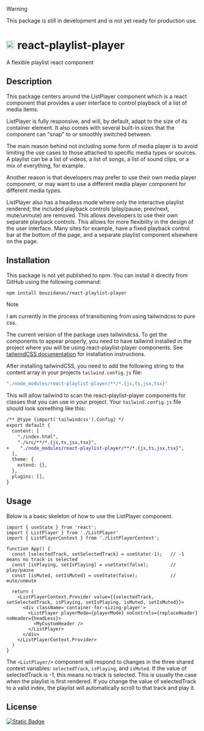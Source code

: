 >[!WARNING]
>This package is still in development and is not yet ready for production use.

# <img src='https://raw.githubusercontent.com/bouzidanas/react-playlist-player/master/public/logo.svg' width='22'> react-playlist-player

A flexible playlist react component

## Description
This package centers around the ListPlayer component which is a react component that provides a user interface to control playback of a list of media items. 

ListPlayer is fully responsive, and will, by default, adapt to the size of its container element. It also comes with several built-in sizes that the component can "snap" to or smoothly switched between. 

The main reason behind not including some form of media player is to avoid limiting the use cases to those attached to specific media types or sources. A playlist can be a list of videos, a list of songs, a list of sound clips, or a mix of everything, for example. 

Another reason is that developers may prefer to use their own media player component, or may want to use a different media player component for different media types.

ListPlayer also has a headless mode where only the interactive playlist rendered; the included playback controls (play/pause, prev/next, mute/unmute) are removed. This allows developers to use their own separate playback controls. This allows for more flexibility in the design of the user interface. Many sites for example, have a fixed playback control bar at the bottom of the page, and a separate playlist component elsewhere on the page.

## Installation

This package is not yet published to npm. You can install it directly from GitHub using the following command:

```bash
npm install bouzidanas/react-playlist-player
```
>[!NOTE]
>I am currently in the process of transitioning from using tailwindcss to pure css. 

The current version of the package uses tailwindcss. To get the components to appear properly, you need to have tailwind installed in the project where you will be using react-playlist-player components. See [tailwindCSS documentation](https://tailwindcss.com/docs/installation) for installation instructions. 

After installing tailwindCSS, you need to add the following string to the content array in your projects `tailwind.config.js` file:
```js
"./node_modules/react-playlist-player/**/*.{js,ts,jsx,tsx}"
```
This will allow tailwind to scan the react-playlist-player components for classes that you can use in your project. Your `tailwind.config.js` file should look something like this:

```diff
/** @type {import('tailwindcss').Config} */
export default {
  content: [
    "./index.html",
    "./src/**/*.{js,ts,jsx,tsx}",
+    "./node_modules/react-playlist-player/**/*.{js,ts,jsx,tsx}",
  ],
  theme: {
    extend: {},
  },
  plugins: [],
}
```

## Usage

Below is a basic skeleton of how to use the ListPlayer component. 

```tsx
import { useState } from 'react';
import { ListPlayer } from './ListPlayer'
import { ListPlayerContext } from './ListPlayerContext';

function App() {
  const [selectedTrack, setSelectedTrack] = useState(-1);   // -1 means no track is selected
  const [isPlaying, setIsPlaying] = useState(false);        // play/pause
  const [isMuted, setIsMuted] = useState(false);            // mute/unmute

  return (
    <ListPlayerContext.Provider value={{selectedTrack, setSelectedTrack, isPlaying, setIsPlaying, isMuted, setIsMuted}}>
      <div className='container-for-sizing-player'>
        <ListPlayer playerMode={playerMode} noControls={replaceHeader} noHeader={headLess}>
          <MyCustomHeader /> 
        </ListPlayer>
      </div>
    </ListPlayerContext.Provider>
  )
}

```
The `<ListPlayer/>` component will respond to changes in the three shared context variables: `selectedTrack`, `isPlaying`, and `isMuted`. If the value of selectedTrack is -1, this means no track is selected. This is usually the case when the playlist is first rendered. If you change the value of selectedTrack to a valid index, the playlist will automatically scroll to that track and play it. 


## License

[![Static Badge](https://img.shields.io/badge/License-MIT-415a77?style=for-the-badge)](https://github.com/bouzidanas/react-playlist-player/blob/master/LICENSE)